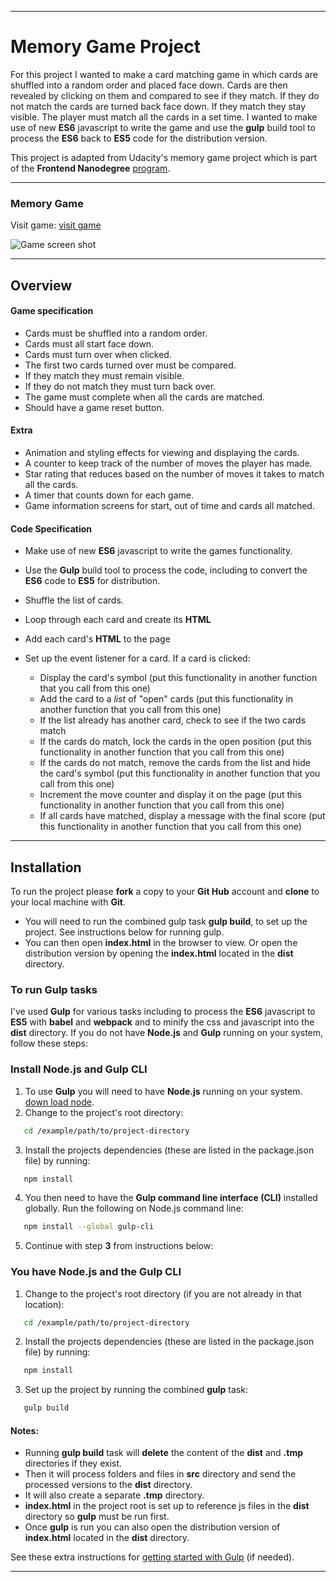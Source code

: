 ___

# Memory Game Project

For this project I wanted to make a card matching game in which cards are shuffled into a random order and placed face down. Cards are then revealed by clicking on them and compared to see if they match. If they do not match the cards are turned back face down. If they match they stay visible. The player must match all the cards in a set time. I wanted to make use of new **ES6** javascript to write the game and use the **gulp** build tool to process the **ES6** back to **ES5** code for the distribution version.

This project is adapted from Udacity's memory game project which is part of the **Frontend Nanodegree** [program](https://www.udacity.com/course/front-end-web-developer-nanodegree--nd001).
___


### Memory Game

Visit game: [visit game](http://www.it48.xyz/memory-game-project)

![Game screen shot](src/img/readme-images/memory-game-screen.jpg)
___


## Overview

#### Game specification

- Cards must be shuffled into a random order.
- Cards must all start face down.
- Cards must turn over when clicked.
- The first two cards turned over must be compared.
- If they match they must remain visible.
- If they do not match they must turn back over.
- The game must complete when all the cards are matched.
- Should have a game reset button.


#### Extra

- Animation and styling effects for viewing and displaying the cards.
- A counter to keep track of the number of moves the player has made.
- Star rating that reduces based on the number of moves it takes to match all the cards.
- A timer that counts down for each game.
- Game information screens for start, out of time and cards all matched.


#### Code Specification

- Make use of new **ES6** javascript to write the games functionality.
- Use the **Gulp** build tool to process the code, including to convert the **ES6** code to **ES5** for distribution.

- Shuffle the list of cards.
- Loop through each card and create its **HTML**
- Add each card's **HTML** to the page
- Set up the event listener for a card. If a card is clicked:

  - Display the card's symbol (put this functionality in another function that you call from this one)
  - Add the card to a *list* of "open" cards (put this functionality in another function that you call from this one)
  - If the list already has another card, check to see if the two cards match
  - If the cards do match, lock the cards in the open position (put this functionality in another function that you call from this one)
  - If the cards do not match, remove the cards from the list and hide the card's symbol (put this functionality in another function that you call from this one)
  - Increment the move counter and display it on the page (put this functionality in another function that you call from this one)
  - If all cards have matched, display a message with the final score (put this functionality in another function that you call from this one)
___


## Installation

To run the project please **fork** a copy to your **Git Hub** account and **clone** to your local machine with **Git**.

- You will need to run the combined gulp task **gulp build**, to set up the project. See instructions below for running gulp.
- You can then open **index.html** in the browser to view. Or open the distribution version by opening the **index.html** located in the **dist** directory.

### To run Gulp tasks

I've used **Gulp** for various tasks including to process the **ES6** javascript to **ES5** with **babel** and **webpack** and to minify the css and javascript into the **dist** directory.  If you do not have **Node.js** and **Gulp** running on your system, follow these steps:

### Install Node.js and Gulp CLI

1. To use **Gulp** you will need to have **Node.js** running on your system. [down load node](https://nodejs.org/en/).
2. Change to the project's root directory:
```bash
   cd /example/path/to/project-directory
```
3. Install the projects dependencies (these are listed in the package.json file) by running:
```bash
   npm install
```
4. You then need to have the **Gulp command line interface (CLI)** installed globally. Run the following on Node.js command line:
```bash
   npm install --global gulp-cli
```
5. Continue with step **3** from instructions below:


### You have Node.js and the Gulp CLI

1. Change to the project's root directory (if you are not already in that location):
```bash
   cd /example/path/to/project-directory
```
2. Install the projects dependencies (these are listed in the package.json file) by running:
```bash
   npm install
```
3. Set up the project by running the combined **gulp** task:
```bash
   gulp build
```

#### Notes:

- Running **gulp build** task will **delete** the content of the **dist** and **.tmp** directories if they exist.
- Then it will process folders and files in **src** directory and send the processed versions to the **dist** directory.
- It will also create a separate **.tmp** directory.
- **index.html** in the project root is set up to reference js files in the **dist** directory so **gulp** must be run first.
- Once **gulp** is run you can also open the distribution version of **index.html** located in the **dist** directory.

See these extra instructions for [getting started with Gulp](https://github.com/gulpjs/gulp/blob/v3.9.1/docs/getting-started.md) (if needed).
___
